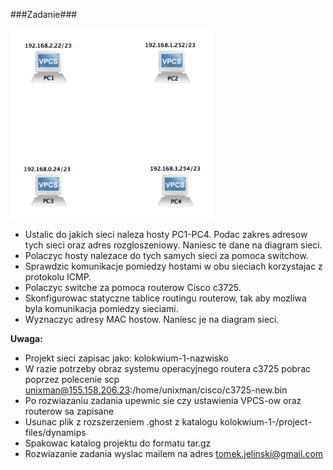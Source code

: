###Zadanie###

<img src="./kolokwium-1.png" width="325">


- Ustalic do jakich sieci naleza hosty PC1-PC4. Podac zakres adresow tych sieci oraz adres rozgloszeniowy. Naniesc te dane na diagram sieci.
- Polaczyc hosty nalezace do tych samych sieci za pomoca switchow.
- Sprawdzic komunikacje pomiedzy hostami w obu sieciach korzystajac z protokolu ICMP.
- Polaczyc switche za pomoca routerow Cisco c3725.
- Skonfigurowac statyczne tablice routingu routerow, tak aby mozliwa byla komunikacja pomiedzy sieciami. 
- Wyznaczyc adresy MAC hostow. Naniesc je na diagram sieci.

__Uwaga:__
- Projekt sieci zapisac jako: kolokwium-1-nazwisko
- W razie potrzeby obraz systemu operacyjnego routera c3725 pobrac poprzez polecenie scp unixman@155.158.206.23:/home/unixman/cisco/c3725-new.bin
- Po rozwiazaniu zadania upewnic sie czy ustawienia VPCS-ow oraz routerow sa zapisane
- Usunac plik z rozszerzeniem .ghost z katalogu kolokwium-1-<nazwisko>/project-files/dynamips
- Spakowac katalog projektu do formatu tar.gz 
- Rozwiazanie zadania wyslac mailem na adres tomek.jelinski@gmail.com 